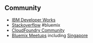 ##  Community

- [IBM Developer Works](https://developer.ibm.com/bluemix)
- [Stackoverflow](https://stackoverflow.com) #bluemix
- [CloudFoundry Community](https://github.com/cloudfoundry-community/)
- [Bluemix Meetups](http://bluemix.meetup.com/) including [Singapore](http://www.meetup.com/bluemixsg/)
